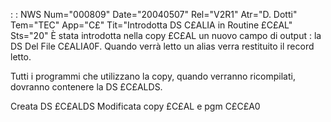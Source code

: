  :  : NWS Num="000809" Date="20040507" Rel="V2R1" Atr="D. Dotti" Tem="TEC" App="C£" Tit="Introdotta DS C£ALIA in Routine £C£AL" Sts="20"
È stata introdotta nella copy £C£AL un nuovo campo di output :  la DS Del File C£ALIA0F.
Quando verrà letto un alias verra restituito il record letto.

Tutti i programmi che utilizzano la copy, quando verranno ricompilati, dovranno contenere la DS £C£ALDS.

Creata DS £C£ALDS
Modificata copy £C£AL e pgm C£C£A0
